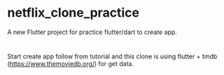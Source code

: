 # netflix_clone_practice

A new Flutter project for practice flutter/dart to create app.

#
Start create app follow from tutorial and this clone is using flutter + tmdb (https://www.themoviedb.org/) for get data.

